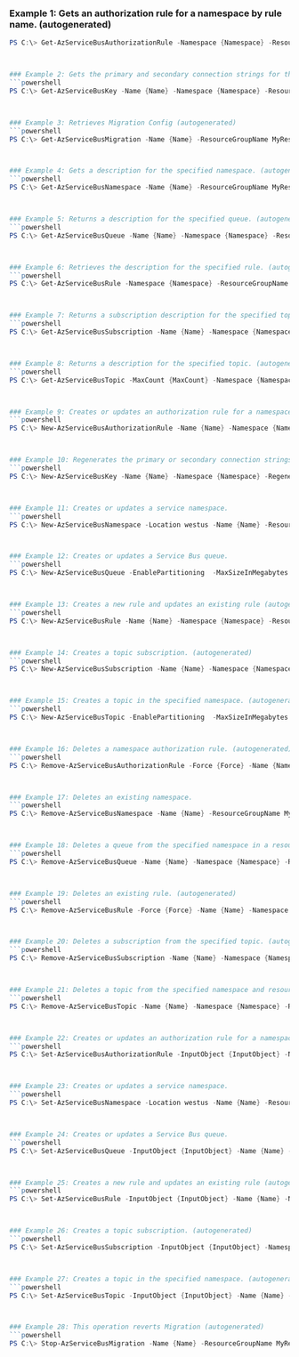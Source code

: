 
### Example 1: Gets an authorization rule for a namespace by rule name. (autogenerated)
```powershell
PS C:\> Get-AzServiceBusAuthorizationRule -Namespace {Namespace} -ResourceGroupName MyResourceGroup



### Example 2: Gets the primary and secondary connection strings for the namespace. (autogenerated)
```powershell
PS C:\> Get-AzServiceBusKey -Name {Name} -Namespace {Namespace} -ResourceGroupName MyResourceGroup



### Example 3: Retrieves Migration Config (autogenerated)
```powershell
PS C:\> Get-AzServiceBusMigration -Name {Name} -ResourceGroupName MyResourceGroup



### Example 4: Gets a description for the specified namespace. (autogenerated)
```powershell
PS C:\> Get-AzServiceBusNamespace -Name {Name} -ResourceGroupName MyResourceGroup



### Example 5: Returns a description for the specified queue. (autogenerated)
```powershell
PS C:\> Get-AzServiceBusQueue -Name {Name} -Namespace {Namespace} -ResourceGroupName MyResourceGroup



### Example 6: Retrieves the description for the specified rule. (autogenerated)
```powershell
PS C:\> Get-AzServiceBusRule -Namespace {Namespace} -ResourceGroupName MyResourceGroup -Subscription {Subscription} -Topic {Topic}



### Example 7: Returns a subscription description for the specified topic. (autogenerated)
```powershell
PS C:\> Get-AzServiceBusSubscription -Name {Name} -Namespace {Namespace} -ResourceGroupName MyResourceGroup -Topic {Topic}



### Example 8: Returns a description for the specified topic. (autogenerated)
```powershell
PS C:\> Get-AzServiceBusTopic -MaxCount {MaxCount} -Namespace {Namespace} -ResourceGroupName MyResourceGroup



### Example 9: Creates or updates an authorization rule for a namespace. (autogenerated)
```powershell
PS C:\> New-AzServiceBusAuthorizationRule -Name {Name} -Namespace {Namespace} -ResourceGroupName MyResourceGroup -Rights {Rights} -Topic {Topic}



### Example 10: Regenerates the primary or secondary connection strings for the namespace. (autogenerated)
```powershell
PS C:\> New-AzServiceBusKey -Name {Name} -Namespace {Namespace} -RegenerateKey {RegenerateKey} -ResourceGroupName MyResourceGroup



### Example 11: Creates or updates a service namespace.
```powershell
PS C:\> New-AzServiceBusNamespace -Location westus -Name {Name} -ResourceGroupName MyResourceGroup -SkuName {SkuName}



### Example 12: Creates or updates a Service Bus queue.
```powershell
PS C:\> New-AzServiceBusQueue -EnablePartitioning  -MaxSizeInMegabytes {MaxSizeInMegabytes} -Name {Name} -Namespace {Namespace} -ResourceGroupName MyResourceGroup



### Example 13: Creates a new rule and updates an existing rule (autogenerated)
```powershell
PS C:\> New-AzServiceBusRule -Name {Name} -Namespace {Namespace} -ResourceGroupName MyResourceGroup -SqlExpression {SqlExpression} -Subscription {Subscription} -Topic {Topic}



### Example 14: Creates a topic subscription. (autogenerated)
```powershell
PS C:\> New-AzServiceBusSubscription -Name {Name} -Namespace {Namespace} -ResourceGroupName MyResourceGroup -Topic {Topic}



### Example 15: Creates a topic in the specified namespace. (autogenerated)
```powershell
PS C:\> New-AzServiceBusTopic -EnablePartitioning  -MaxSizeInMegabytes {MaxSizeInMegabytes} -Name {Name} -Namespace {Namespace} -ResourceGroupName MyResourceGroup



### Example 16: Deletes a namespace authorization rule. (autogenerated)
```powershell
PS C:\> Remove-AzServiceBusAuthorizationRule -Force {Force} -Name {Name} -Namespace {Namespace} -Queue {Queue} -ResourceGroupName MyResourceGroup



### Example 17: Deletes an existing namespace.
```powershell
PS C:\> Remove-AzServiceBusNamespace -Name {Name} -ResourceGroupName MyResourceGroup



### Example 18: Deletes a queue from the specified namespace in a resource group. (autogenerated)
```powershell
PS C:\> Remove-AzServiceBusQueue -Name {Name} -Namespace {Namespace} -ResourceGroupName MyResourceGroup



### Example 19: Deletes an existing rule. (autogenerated)
```powershell
PS C:\> Remove-AzServiceBusRule -Force {Force} -Name {Name} -Namespace {Namespace} -ResourceGroupName MyResourceGroup -Subscription {Subscription} -Topic {Topic}



### Example 20: Deletes a subscription from the specified topic. (autogenerated)
```powershell
PS C:\> Remove-AzServiceBusSubscription -Name {Name} -Namespace {Namespace} -ResourceGroupName MyResourceGroup -Topic {Topic}



### Example 21: Deletes a topic from the specified namespace and resource group. (autogenerated)
```powershell
PS C:\> Remove-AzServiceBusTopic -Name {Name} -Namespace {Namespace} -ResourceGroupName MyResourceGroup



### Example 22: Creates or updates an authorization rule for a namespace. (autogenerated)
```powershell
PS C:\> Set-AzServiceBusAuthorizationRule -InputObject {InputObject} -Name {Name} -Namespace {Namespace} -ResourceGroupName MyResourceGroup



### Example 23: Creates or updates a service namespace.
```powershell
PS C:\> Set-AzServiceBusNamespace -Location westus -Name {Name} -ResourceGroupName MyResourceGroup -SkuName {SkuName} -Tag {Tag}



### Example 24: Creates or updates a Service Bus queue.
```powershell
PS C:\> Set-AzServiceBusQueue -InputObject {InputObject} -Name {Name} -Namespace {Namespace} -ResourceGroupName MyResourceGroup



### Example 25: Creates a new rule and updates an existing rule (autogenerated)
```powershell
PS C:\> Set-AzServiceBusRule -InputObject {InputObject} -Name {Name} -Namespace {Namespace} -ResourceGroupName MyResourceGroup -Subscription {Subscription} -Topic {Topic}



### Example 26: Creates a topic subscription. (autogenerated)
```powershell
PS C:\> Set-AzServiceBusSubscription -InputObject {InputObject} -Namespace {Namespace} -ResourceGroupName MyResourceGroup -Topic {Topic}



### Example 27: Creates a topic in the specified namespace. (autogenerated)
```powershell
PS C:\> Set-AzServiceBusTopic -InputObject {InputObject} -Name {Name} -Namespace {Namespace} -ResourceGroupName MyResourceGroup



### Example 28: This operation reverts Migration (autogenerated)
```powershell
PS C:\> Stop-AzServiceBusMigration -Name {Name} -ResourceGroupName MyResourceGroup


